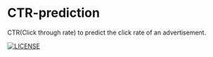 # CTR-prediction
CTR(Click through rate) to predict the click rate of an advertisement.

[![LICENSE](https://img.shields.io/badge/license-Anti%20996-blue.svg)](https://github.com/996icu/996.ICU/blob/master/LICENSE)
